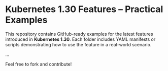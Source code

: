 # Kubernetes 1.30 Features – Practical Examples

This repository contains GitHub-ready examples for the latest features introduced in **Kubernetes 1.30**. Each folder includes YAML manifests or scripts demonstrating how to use the feature in a real-world scenario.

...

Feel free to fork and contribute!
